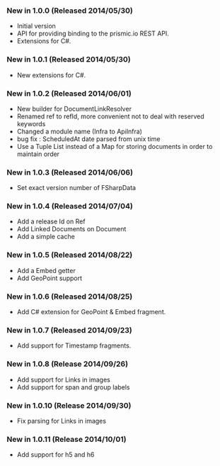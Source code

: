 ### New in 1.0.0 (Released 2014/05/30)
* Initial version
* API for providing binding to the prismic.io REST API.
* Extensions for C#.

### New in 1.0.1 (Released 2014/05/30)
* New extensions for C#.

### New in 1.0.2 (Released 2014/06/01)
* New builder for DocumentLinkResolver
* Renamed ref to refId, more convenient not to deal with reserved keywords
* Changed a module name (Infra to ApiInfra)
* bug fix : ScheduledAt date parsed from unix time
* Use a Tuple List instead of a Map for storing documents in order to maintain order

### New in 1.0.3 (Released 2014/06/06)
* Set exact version number of FSharpData

### New in 1.0.4 (Released 2014/07/04)
* Add a release Id on Ref
* Add Linked Documents on Document
* Add a simple cache

### New in 1.0.5 (Released 2014/08/22)
* Add a Embed getter
* Add GeoPoint support

### New in 1.0.6 (Released 2014/08/25)
* Add C# extension for GeoPoint & Embed fragment.

### New in 1.0.7 (Released 2014/09/23)
* Add support for Timestamp fragments.

### New in 1.0.8 (Release 2014/09/26)
* Add support for Links in images
* Add support for span and group labels

### New in 1.0.10 (Release 2014/09/30)
* Fix parsing for Links in images

### New in 1.0.11 (Release 2014/10/01)
* Add support for h5 and h6

